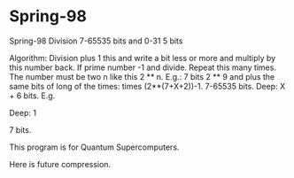 # Spring-98
Spring-98
Division 7-65535 bits and 0-31 5 bits

Algorithm: Division plus 1 this and write a bit less or more and multiply by this number back. If prime number -1 and divide. Repeat this many times. The number must be two n like this 2 ** n. E.g.: 7 bits 2 ** 9 and plus the same bits of long of the times: times (2**(7+X+2))-1. 7-65535 bits. Deep: X + 6 bits. E.g.

Deep: 1

7 bits.

This program is for Quantum Supercomputers.

Here is future compression.
